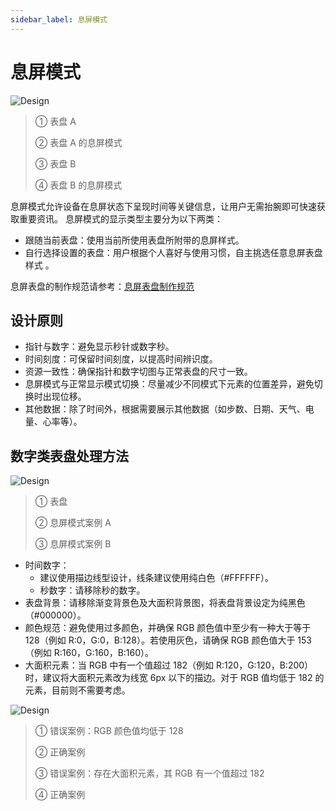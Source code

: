 ```yaml
---
sidebar_label: 息屏模式
---
```


# 息屏模式

![Design](/img/design/2ffc61f3-4d57-4570-9500-071e80ffea80.png)

> ① 表盘 A
>
> ② 表盘 A 的息屏模式
>
> ③ 表盘 B
>
> ④ 表盘 B 的息屏模式

息屏模式允许设备在息屏状态下呈现时间等关键信息，让用户无需抬腕即可快速获取重要资讯。
息屏模式的显示类型主要分为以下两类：

- 跟随当前表盘：使用当前所使用表盘所附带的息屏样式。
- 自行选择设置的表盘：用户根据个人喜好与使用习惯，自主挑选任意息屏表盘样式 。

息屏表盘的制作规范请参考：[息屏表盘制作规范](../../watchface/specification.md#息屏模式)

## 设计原则

- 指针与数字：避免显示秒针或数字秒。
- 时间刻度：可保留时间刻度，以提高时间辨识度。
- 资源一致性：确保指针和数字切图与正常表盘的尺寸一致。
- 息屏模式与正常显示模式切换：尽量减少不同模式下元素的位置差异，避免切换时出现位移。
- 其他数据：除了时间外，根据需要展示其他数据（如步数、日期、天气、电量、心率等）。

## 数字类表盘处理方法

![Design](/img/design/e8c952bb-e60e-4903-8705-684eeaf6f235.png)

> ① 表盘
>
> ② 息屏模式案例 A
>
> ③ 息屏模式案例 B

- 时间数字：
  - 建议使用描边线型设计，线条建议使用纯白色（#FFFFFF）。
  - 秒数字：请移除秒的数字。
- 表盘背景：请移除渐变背景色及大面积背景图，将表盘背景设定为纯黑色（#000000）。
- 颜色规范：避免使用过多颜色，并确保 RGB 颜色值中至少有一种大于等于 128（例如 R:0，G:0，B:128）。若使用灰色，请确保 RGB 颜色值大于 153（例如 R:160，G:160，B:160）。
- 大面积元素：当 RGB 中有一个值超过 182（例如 R:120，G:120，B:200）时，建议将大面积元素改为线宽 6px 以下的描边。对于 RGB 值均低于 182 的元素，目前则不需要考虑。

![Design](/img/design/05dffa12-3cd7-45a0-b120-e545ec4bb073.png)

> ① 错误案例：RGB 颜色值均低于 128
>
> ② 正确案例
>
> ③ 错误案例：存在大面积元素，其 RGB 有一个值超过 182
>
> ④ 正确案例
